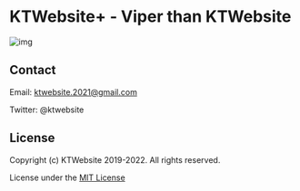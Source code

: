 # KTWebsite+ - Viper than KTWebsite

![img](https://user-images.githubusercontent.com/92613027/175095654-11da2e0e-31bc-4209-955b-7fab76cffb34.png)

## Contact

Email: ktwebsite.2021@gmail.com

Twitter: @ktwebsite

## License
Copyright (c) KTWebsite 2019-2022. All rights reserved.

License under the [MIT License](LICENSE)